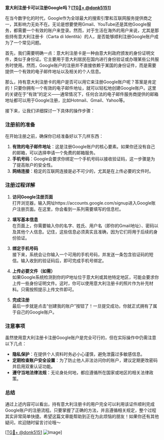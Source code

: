**意大利注册卡可以注册Google吗？[[TG💪+ @donk5151](https://t.me/s/donk5151)]**

在当今数字化的时代，Google作为全球最大的搜索引擎和互联网服务提供商之一，其影响力无处不在。无论是想要使用Gmail、YouTube还是其他Google服务，都需要一个有效的账户来登录。然而，对于生活在海外的用户来说，尤其是那些持有意大利注册卡（Carta di Identità）的人，是否能够顺利注册Google账户成为了一个常见问题。

首先，我们需要明确一点：意大利注册卡是一种由意大利政府颁发的身份证明文件，类似于身份证。它主要用于意大利居民在国内进行身份验证或办理某些公共服务时使用。然而，Google账户的注册并不直接依赖于某国的身份证件，而是需要提供一个有效的电子邮件地址以及相关的个人信息。

那么，持有意大利注册卡的用户是否可以用它来注册Google账户呢？答案是肯定的！只要你拥有一个有效的电子邮件地址，就可以轻松地创建Google账户。这里的关键在于“有效”的定义——通常情况下，任何合法的电子邮件服务商提供的邮箱地址都可以用于Google注册，比如Hotmail、Gmail、Yahoo等。

接下来，让我们详细探讨一下具体的操作步骤：

### 注册前的准备

在开始注册之前，确保你已经准备好以下几样东西：
1. **有效的电子邮件地址**：这是注册Google账户的核心要素。如果你还没有自己的邮箱，可以选择申请一个免费的邮箱服务。
2. **手机号码**：Google会要求你绑定一个手机号码以接收验证码，这一步骤是为了提高账户的安全性。
3. **网络连接**：稳定的互联网连接是必不可少的，尤其是在上传必要的文件时。

### 注册过程详解

1. **访问Google注册页面**  
   打开浏览器，输入网址https://accounts.google.com/signup进入Google账户注册页面。在这里，你会看到一系列需要填写的信息栏。

2. **填写基本信息**  
   在页面上，你需要输入你的名字、姓氏、用户名（即你的Gmail地址）、密码以及其他个人信息。记住，这些信息必须真实且准确，因为它们将用于后续的身份验证。

3. **绑定手机号码**  
   接下来，系统会让你输入一个可用的手机号码，并发送一条包含验证码的短信。输入收到的验证码后，即可完成手机号绑定。

4. **上传必要文件（如需）**  
   如果Google系统检测到你的IP地址位于意大利或其他特定地区，可能会要求你上传一些身份证明文件。这时，你可以使用意大利注册卡的照片作为补充材料。只需按照提示上传文件即可。

5. **完成注册**  
   最后一步就是点击“创建我的账户”按钮了！一旦提交成功，你就正式拥有了属于自己的Google账户。

### 注意事项

虽然使用意大利注册卡注册Google账户是完全可行的，但在实际操作中仍需注意以下几点：
- **隐私保护**：在提供个人资料时务必小心谨慎，避免泄露过多敏感信息。
- **定期检查账户安全设置**：为了防止他人非法访问你的账户，建议定期更改密码并启用双重认证功能。
- **遵守当地法律法规**：无论身处何地，都应遵循所在国家或地区的相关法律政策。

### 总结

通过上述内容可以看出，持有意大利注册卡的用户完全可以利用该证件顺利完成Google账户的注册流程。只要掌握了正确的方法，并且遵循相关规定，整个过程其实非常简单快捷。希望这篇文章能帮助到正在为此烦恼的朋友！如果你还有其他疑问，欢迎随时留言讨论哦～

[[TG💪+ @donk5151](https://t.me/s/donk5151) ![Image](https://i.postimg.cc/rwNCRYN7/Snipaste-2025-04-30-17-27-05.png)]